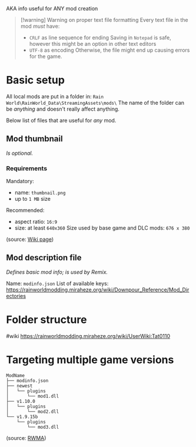 AKA info useful for ANY mod creation

> [!warning] Warning on proper text file formatting
> Every text file in the mod *must* have:
> - `CRLF` as line sequence for ending
> 	Saving in `Notepad` is safe, however this might be an option in other text editors
> - `UTF-8` as encoding
> Otherwise, the file might end up causing errors for the game.

# Basic setup
All local mods are put in a folder in:
`Rain World\RainWorld_Data\StreamingAssets\mods\`
The name of the folder can be *anything* and doesn't really affect anything.

Below list of files that are useful for *any* mod.
## Mod thumbnail
*Is optional.*
### Requirements
Mandatory: 
- name: `thumbnail.png`
- up to `1 MB` size

Recommended: 
- aspect ratio: `16:9`
- size: at least `640x360`
	Size used by base game and DLC mods: `676 x 380`

(source: [Wiki page](https://rainworldmodding.miraheze.org/wiki/Downpour_Reference/Mod_Directories#ModInfo_JSON)) 
## Mod description file 
*Defines basic mod info; is used by Remix.*

Name: `modinfo.json`
List of available keys:
https://rainworldmodding.miraheze.org/wiki/Downpour_Reference/Mod_Directories  

# Folder structure  
#wiki
https://rainworldmodding.miraheze.org/wiki/UserWiki:Tat0110

# Targeting multiple game versions
```
ModName
├── modinfo.json
├── newest
│   └── plugins
│       └── mod1.dll
├── v1.10.0
│   └── plugins
│       └── mod2.dll
└── v1.9.15b
    └── plugins
        └── mod3.dll
```

(source: [RWMA](https://discord.com/channels/1083481230839922688/1083483097145819348/1355701132990742718))